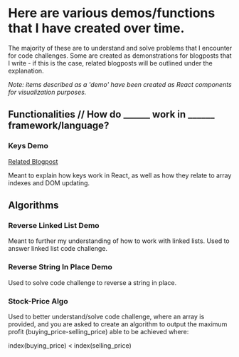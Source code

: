 # Here are various demos/functions that I have created over time.

The majority of these are to understand and solve problems that I encounter for code challenges.
Some are created as demonstrations for blogposts that I write - if this is the case, related blogposts will be outlined under the explanation.

_Note: items described as a 'demo' have been created as React components for visualization purposes._

## Functionalities // How do ______ work in ______ framework/language?

### Keys Demo
[Related Blogpost](https://jayewe.com/under-the-hood-of-react-why-you-shouldnt-use-index-as-keys/)  

Meant to explain how keys work in React, as well as how they relate to array indexes and DOM updating. 


## Algorithms

### Reverse Linked List Demo

Meant to further my understanding of how to work with linked lists.
Used to answer linked list code challenge.

### Reverse String In Place Demo

Used to solve code challenge to reverse a string in place.

### Stock-Price Algo

Used to better understand/solve code challenge, where an array is provided, and you are asked to create 
an algorithm to output the maximum profit (buying_price-selling_price) able to be achieved where:

index(buying_price) < index(selling_price)
